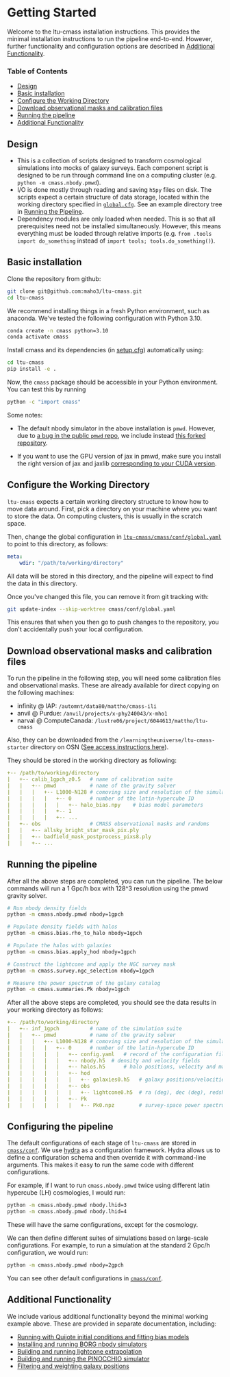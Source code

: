 
Getting Started
===============

Welcome to the ltu-cmass installation instructions. This provides the minimal installation instructions to run the pipeline end-to-end. However, further functionality and configuration options are described in [Additional Functionality](#additional-functionality).

### Table of Contents
- [Design](#design)
- [Basic installation](#basic-installation)
- [Configure the Working Directory](#configure-the-working-directory)
- [Download observational masks and calibration files](#download-observational-masks-and-calibration-files)
- [Running the pipeline](#running-the-pipeline)
- [Additional Functionality](#additional-functionality)

## Design
- This is a collection of scripts designed to transform cosmological simulations into mocks of galaxy surveys. Each component script is designed to be run through command line on a computing cluster (e.g. `python -m cmass.nbody.pmwd`).
- I/O is done mostly through reading and saving `h5py` files on disk. The scripts expect a certain structure of data storage, located within the working directory specified in [`global.cfg`](../cmass/conf/global.cfg). See an example directory tree in [Running the Pipeline](#running-the-pipeline).
- Dependency modules are only loaded when needed. This is so that all prerequisites need not be installed simultaneously. However, this means everything must be loaded through relative imports (e.g. `from .tools import do_something` instead of `import tools; tools.do_something()`).


## Basic installation
Clone the repository from github:
```bash
git clone git@github.com:maho3/ltu-cmass.git
cd ltu-cmass
```
We recommend installing things in a fresh Python environment, such as anaconda. We've tested the following configuration with Python 3.10.
```bash
conda create -n cmass python=3.10
conda activate cmass
```
Install cmass and its dependencies (in [setup.cfg](../setup.cfg)) automatically using:
```bash
cd ltu-cmass
pip install -e .
```
Now, the `cmass` package should be accessible in your Python environment. You can test this by running 
```bash
python -c "import cmass"
```

Some notes:
 - The default nbody simulator in the above installation is `pmwd`. However, due to [a bug in the public `pmwd` repo](https://github.com/eelregit/pmwd/issues/27), we include instead [this forked repository](https://github.com/maho3/pmwd).

 - If you want to use the GPU version of jax in pmwd, make sure you install the right version of jax and jaxlib [corresponding to your CUDA version](https://jax.readthedocs.io/en/latest/installation.html#pip-installation-nvidia-gpu-cuda-installed-via-pip-easier).

## Configure the Working Directory
`ltu-cmass` expects a certain working directory structure to know how to move data around. First, pick a directory on your machine where you want to store the data. On computing clusters, this is usually in the scratch space. 

Then, change the global configuration in [`ltu-cmass/cmass/conf/global.yaml`](../cmass/conf/global.yaml) to point to this directory, as follows:
```yaml
meta:
    wdir: "/path/to/working/directory"
```
All data will be stored in this directory, and the pipeline will expect to find the data in this directory.

Once you've changed this file, you can remove it from git tracking with:
```bash
git update-index --skip-worktree cmass/conf/global.yaml
```
This ensures that when you then go to push changes to the repository, you don't accidentally push your local configuration.


## Download observational masks and calibration files
To run the pipeline in the following step, you will need some calibration files and observational masks. These are already available for direct copying on the following machines:
- infinity @ IAP: `/automnt/data80/mattho/cmass-ili`
- anvil @ Purdue: `/anvil/projects/x-phy240043/x-mho1`
- narval @ ComputeCanada: `/lustre06/project/6044613/mattho/ltu-cmass`

Also, they can be downloaded from the `/learningtheuniverse/ltu-cmass-starter` directory on OSN ([See access instructions here](./DATA.md)).

They should be stored in the working directory as following:
```yaml
+-- /path/to/working/directory
|   +-- calib_1gpch_z0.5   # name of calibration suite
|   |   +-- pmwd           # name of the gravity solver
|   |   |   +-- L1000-N128 # comoving size and resolution of the simulation
|   |   |   |   +-- 0      # number of the latin-hypercube ID
|   |   |   |   |   +-- halo_bias.npy    # bias model parameters
|   |   |   |   +-- 1
|   |   |   |   +-- ...
|   +-- obs                # CMASS observational masks and randoms
|   |   +-- allsky_bright_star_mask_pix.ply
|   |   +-- badfield_mask_postprocess_pixs8.ply
|   |   +-- ...
```


## Running the pipeline

After all the above steps are completed, you can run the pipeline. The below commands will run a 1 Gpc/h box with 128^3 resolution using the pmwd gravity solver.
```bash
# Run nbody density fields
python -m cmass.nbody.pmwd nbody=1gpch

# Populate density fields with halos
python -m cmass.bias.rho_to_halo nbody=1gpch

# Populate the halos with galaxies
python -m cmass.bias.apply_hod nbody=1gpch

# Construct the lightcone and apply the NGC survey mask
python -m cmass.survey.ngc_selection nbody=1gpch

# Measure the power spectrum of the galaxy catalog
python -m cmass.summaries.Pk nbody=1gpch
```

After all the above steps are completed, you should see the data results in your working directory as follows:
```yaml
+-- /path/to/working/directory
|   +-- inf_1gpch          # name of the simulation suite
|   |   +-- pmwd           # name of the gravity solver
|   |   |   +-- L1000-N128 # comoving size and resolution of the simulation
|   |   |   |   +-- 0      # number of the latin-hypercube ID
|   |   |   |   |   +-- config.yaml   # record of the configuration file
|   |   |   |   |   +-- nbody.h5  # density and velocity fields
|   |   |   |   |   +-- halos.h5      # halo positions, velocity and masses
|   |   |   |   |   +-- hod
|   |   |   |   |   |   +-- galaxies0.h5   # galaxy positions/velocities, for HOD seed 0
|   |   |   |   |   +-- obs           
|   |   |   |   |   |   +-- lightcone0.h5  # ra (deg), dec (deg), redshift of galaxies after survey mask
|   |   |   |   |   +-- Pk
|   |   |   |   |   |   +-- Pk0.npz        # survey-space power spectrum
```


## Configuring the pipeline
The default configurations of each stage of `ltu-cmass` are stored in [`cmass/conf`](../cmass/conf). We use [hydra](https://hydra.cc/docs/tutorials/basic/your_first_app/simple_cli/) as a configuration framework. Hydra allows us to define a configuration schema and then override it with command-line arguments. This makes it easy to run the same code with different configurations.

For example, if I want to run `cmass.nbody.pmwd` twice using different latin hypercube (LH) cosmologies, I would run:
```bash
python -m cmass.nbody.pmwd nbody.lhid=3
python -m cmass.nbody.pmwd nbody.lhid=4
```
These will have the same configurations, except for the cosmology.

We can then define different suites of simulations based on large-scale configurations. For example, to run a simulation at the standard 2 Gpc/h configuration, we would run:
```bash
python -m cmass.nbody.pmwd nbody=2gpch
```
You can see other default configurations in [`cmass/conf`](../cmass/conf).


## Additional Functionality

We include various additional functionality beyond the minimal working example above. These are provided in separate documentation, including:
- [Running with Quijote initial conditions and fitting bias models](./options/QUIJOTE.md)
- [Installing and running BORG nbody simulators](./options/BORG.md)
- [Building and running lightcone extrapolation](./options/LIGHTCONE.md)
- [Building and running the PINOCCHIO simulator](./options/PINOCCHIO.md)
- [Filtering and weighting galaxy positions](./options/FILTERING.md)
